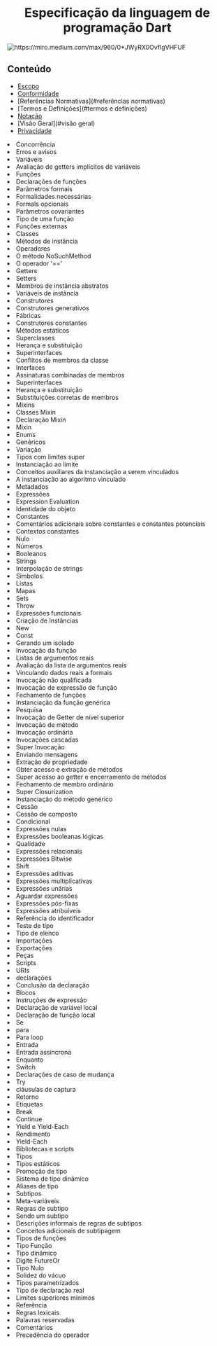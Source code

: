 <h1 align="center">
 Especificação da linguagem de programação Dart
 </h1>
 
<img src="https://miro.medium.com/max/960/0*JWyRX0OvflgVHFUF" alt="https://miro.medium.com/max/960/0*JWyRX0OvflgVHFUF" class="transparent">

<h2>
Conteúdo
</h2>

<!--
*   [Escopo](#escopo)
    *   [Philosophy](#philosophy)
    *   [Inline HTML](#html)
    *   [Automatic Escaping for Special Characters](#autoescape)
!-->


*  [Escopo](#escopo)
*  [Conformidade](#comformidade)
*  [Referências Normativas](#referências normativas)
*  [Termos e Definições](#termos e definições)
*  [Notação](#notação)
*  [Visão Geral](#visão geral)
*  [Privacidade](#privacidade)
 <li> Concorrência</li>
 <li> Erros e avisos</li>
 <li> Variáveis</li>
 <li> Avaliação de getters implícitos de variáveis</li>
 <li> Funções</li>
 <li> Declarações de funções</li>
 <li> Parâmetros formais</li>
 <li> Formalidades necessárias</li>
 <li> Formals opcionais</li>
 <li> Parâmetros covariantes</li>
 <li> Tipo de uma função</li>
 <li> Funções externas
 <li> Classes</li>
 <li> Métodos de instância</li>
 <li> Operadores</li>
<li>  O método NoSuchMethod</li> 
 <li> O operador '=='</li>
 <li> Getters</li>
 <li> Setters</li>
 <li> Membros de instância abstratos</li>
 <li> Variáveis ​​de instância</li>
 <li> Construtores</li>
<li>  Construtores generativos</li>
 <li> Fábricas</li>
 <li> Construtores constantes</li>
 <li> Métodos estáticos</li>
 <li> Superclasses</li>
 <li> Herança e substituição</li>
 <li> Superinterfaces</li>
 <li> Conflitos de membros da classe</li>
 <li> Interfaces</li>
 <li> Assinaturas combinadas de membros</li>
 <li> Superinterfaces</li>
 <li> Herança e substituição</li>
 <li> Substituições corretas de membros</li>
 <li> Mixins</li>
 <li> Classes Mixin</li>
<li>  Declaração Mixin</li>
 <li> Mixin</li>
 <li> Enums</li>
 <li> Genéricos</li>
 <li> Variação</li>
 <li> Tipos com limites super</li>
 <li> Instanciação ao limite</li>
 <li> Conceitos auxiliares da instanciação a serem vinculados</li>
 <li> A instanciação ao algoritmo vinculado</li>
 <li> Metadados</li>
 <li> Expressões</li>
 <li> Expression Evaluation</li>
 <li> Identidade do objeto</li>
<li>  Constantes</li>
<li>  Comentários adicionais sobre constantes e constantes potenciais</li> 
 <li> Contextos constantes</li>
<li> Nulo
 <li>Números
<li>Booleanos
<li>Strings
<li>Interpolação de strings
<li>Símbolos
<li>Listas
<li>Mapas
<li>Sets
<li>Throw
<li>Expressões funcionais
<li>Criação de Instâncias
<li>New
<li>Const
<li>Gerando um isolado
<li>Invocação da função
<li>Listas de argumentos reais
<li>Avaliação da lista de argumentos reais
<li>Vinculando dados reais a formais
<li>Invocação não qualificada
<li>Invocação de expressão de função
<li>Fechamento de funções
<li>Instanciação da função genérica
<li>Pesquisa
<li>Invocação de Getter de nível superior
<li> Invocação de método
<li>Invocação ordinária
<li> Invocações cascadas
<li> Super Invocação
<li> Enviando mensagens
<li>Extração de propriedade
<li>Obter acesso e extração de métodos
<li>Super acesso ao getter e encerramento de métodos
<li>Fechamento de membro ordinário
<li>Super Closurization
<li>Instanciação do método genérico
<li>Cessão
<li>Cessão de composto
<li>Condicional
<li>Expressões nulas
<li>Expressões booleanas lógicas
<li>Qualidade
<li>Expressões relacionais
<li>Expressões Bitwise
<li>Shift
<li>Expressões aditivas
<li>Expressões multiplicativas
<li>Expressões unárias
<li>Aguardar expressões
<li>Expressões pós-fixas
<li>Expressões atribuíveis
<li>Referência do identificador
<li>Teste de tipo
<li>Tipo de elenco
<li>Importações
<li>Exportações
<li>Peças
<li>Scripts
<li>URIs
<li>declarações 
<li>Conclusão da declaração
<li>Blocos
<li>Instruções de expressão</li>
<li>Declaração de variável local</li>
<li>Declaração de função local</li>
<li>Se</li>
<li>para</li>
<li>Para loop</li>
<li>Entrada</li>
<li>Entrada assíncrona</li>
<li>Enquanto</li>
 <li>Switch</li>
 <li>Declarações de caso de mudança</li>
<li>Try</li>
<li>cláusulas de captura</li>
<li>Retorno</li>
<li>Etiquetas</li>
<li>Break</li>
<li>Continue</li>
<li>Yield e Yield-Each</li>
<li>Rendimento</li>
<li>Yield-Each</li>
<li>Bibliotecas e scripts</li>
<li>Tipos</li>
<li>Tipos estáticos</li>
<li>Promoção de tipo</li>
<li>Sistema de tipo dinâmico</li>
<li>Aliases de tipo</li>
<li>Subtipos</li>
<li>Meta-variáveis</li>
<li>Regras de subtipo</li>
<li>Sendo um subtipo</li>
<li>Descrições informais de regras de subtipos</li>
<li>Conceitos adicionais de subtipagem</li>
<li>Tipos de funções</li>
<li>Tipo Função</li>
<li>Tipo dinâmico</li>
<li>Digite FutureOr</li>
<li>Tipo Nulo</li>
<li>Solidez do vácuo</li>
<li>Tipos parametrizados</li>
<li>Tipo de declaração real</li>
<li>Limites superiores mínimos</li>
<li>Referência
<li>Regras lexicais</li>
<li>Palavras reservadas</li>
<li>Comentários</li>
<li>Precedência do operador</li>

 </ol>
 
 
 
 
